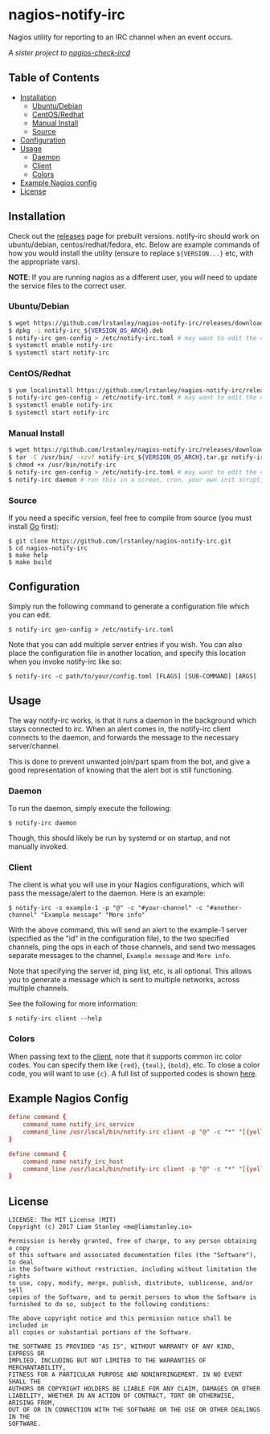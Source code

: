 # nagios-notify-irc

Nagios utility for reporting to an IRC channel when an event occurs.

_A sister project to [nagios-check-ircd](https://github.com/lrstanley/nagios-check-ircd)_

## Table of Contents
- [Installation](#installation)
  - [Ubuntu/Debian](#ubuntudebian)
  - [CentOS/Redhat](#centosredhat)
  - [Manual Install](#manual-install)
  - [Source](#source)
- [Configuration](#configuration)
- [Usage](#usage)
  - [Daemon](#daemon)
  - [Client](#client)
  - [Colors](#colors)
- [Example Nagios config](#example-nagios-config)
- [License](#license)

## Installation

Check out the [releases](https://github.com/lrstanley/nagios-notify-irc/releases)
page for prebuilt versions. notify-irc should work on ubuntu/debian,
centos/redhat/fedora, etc. Below are example commands of how you would install
the utility (ensure to replace `${VERSION...}` etc, with the appropriate vars).

**NOTE**: If you are running nagios as a different user, you _will_ need to
update the service files to the correct user.

### Ubuntu/Debian

```bash
$ wget https://github.com/lrstanley/nagios-notify-irc/releases/download/${VERSION}/notify-irc_${VERSION_OS_ARCH}.deb
$ dpkg -i notify-irc_${VERSION_OS_ARCH}.deb
$ notify-irc gen-config > /etc/notify-irc.toml # may want to edit the config as well
$ systemctl enable notify-irc
$ systemctl start notify-irc
```

### CentOS/Redhat

```bash
$ yum localinstall https://github.com/lrstanley/nagios-notify-irc/releases/download/${VERSION}/notify-irc_${VERSION_OS_ARCH}.rpm
$ notify-irc gen-config > /etc/notify-irc.toml # may want to edit the config as well
$ systemctl enable notify-irc
$ systemctl start notify-irc
```

### Manual Install

```bash
$ wget https://github.com/lrstanley/nagios-notify-irc/releases/download/${VERSION}/notify-irc_${VERSION_OS_ARCH}.tar.gz
$ tar -C /usr/bin/ -xzvf notify-irc_${VERSION_OS_ARCH}.tar.gz notify-irc
$ chmod +x /usr/bin/notify-irc
$ notify-irc gen-config > /etc/notify-irc.toml # may want to edit the config as well
$ notify-irc daemon # run this in a screen, cron, your own init script, etc.
```

### Source

If you need a specific version, feel free to compile from source (you must
install [Go](https://golang.org/doc/install) first):

```
$ git clone https://github.com/lrstanley/nagios-notify-irc.git
$ cd nagios-notify-irc
$ make help
$ make build
```

## Configuration

Simply run the following command to generate a configuration file which you
can edit.

```
$ notify-irc gen-config > /etc/notify-irc.toml
```

Note that you can add multiple server entries if you wish. You can also place
the configuration file in another location, and specify this location when
you invoke notify-irc like so:

```
$ notify-irc -c path/to/your/config.toml [FLAGS] [SUB-COMMAND] [ARGS]
```

## Usage

The way notify-irc works, is that it runs a daemon in the background which
stays connected to irc. When an alert comes in, the notify-irc client connects
to the daemon, and forwards the message to the necessary server/channel.

This is done to prevent unwanted join/part spam from the bot, and give a good
representation of knowing that the alert bot is still functioning.

### Daemon

To run the daemon, simply execute the following:

```
$ notify-irc daemon
```

Though, this should likely be run by systemd or on startup, and not manually
invoked.

### Client

The client is what you will use in your Nagios configurations, which will
pass the message/alert to the daemon. Here is an example:

```
$ notify-irc -s example-1 -p "@" -c "#your-channel" -c "#another-channel" "Example message" "More info"
```

With the above command, this will send an alert to the example-1 server
(specified as the "id" in the configuration file), to the two specified
channels, ping the ops in each of those channels, and send two messages
separate messages to the channel, `Example message` and `More info`.

Note that specifying the server id, ping list, etc, is all optional. This
allows you to generate a message which is sent to multiple networks, across
multiple channels.

See the following for more information:

```
$ notify-irc client --help
```

### Colors

When passing text to the [client](#client), note that it supports common
irc color codes. You can specify them like `{red}`, `{teal}`, `{bold}`, etc.
To close a color code, you will want to use `{c}`. A full list of supported
codes is shown [here](https://github.com/lrstanley/girc/blob/ef73e5521b5bcbc1248229d8600e574f90a9508d/format.go#L18-L39).

## Example Nagios Config

```conf
define command {
	command_name notify_irc_service
	command_line /usr/local/bin/notify-irc client -p "@" -c "*" "[{yellow}{b}ALERT{b}{c}] {yellow}{b}$SERVICEDESC${b}{c} :: {teal}$HOSTNAME${c} ({teal}$HOSTADDRESS${c}) :: {yellow}{b}$SERVICESTATE${b}{c} ({b}$SERVICESTATETYPE${b}) (for {cyan}$SERVICEDURATION${c})" "$SERVICEOUTPUT$"
}

define command {
	command_name notify_irc_host
	command_line /usr/local/bin/notify-irc client -p "@" -c "*" "[{yellow}{b}ALERT{b}{c}] {teal}$HOSTNAME${c} ({teal}$HOSTADDRESS${c}) :: {yellow}{b}$HOSTSTATE${b}{c} ({b}$HOSTSTATETYPE${b}) (for {cyan}$HOSTDURATION${c}) :: [ {green}{b}OK:{b} $TOTALHOSTSERVICESOK${c} | {yellow}{b}WARN:{b} $TOTALHOSTSERVICESWARNING${c} | {b}UNKN:{b} $TOTALHOSTSERVICESUNKNOWN$ | {red}{b}CRIT:{b} $TOTALHOSTSERVICESCRITICAL${c} ]" "$HOSTOUTPUT$"
}
```

## License

```
LICENSE: The MIT License (MIT)
Copyright (c) 2017 Liam Stanley <me@liamstanley.io>

Permission is hereby granted, free of charge, to any person obtaining a copy
of this software and associated documentation files (the "Software"), to deal
in the Software without restriction, including without limitation the rights
to use, copy, modify, merge, publish, distribute, sublicense, and/or sell
copies of the Software, and to permit persons to whom the Software is
furnished to do so, subject to the following conditions:

The above copyright notice and this permission notice shall be included in
all copies or substantial portions of the Software.

THE SOFTWARE IS PROVIDED "AS IS", WITHOUT WARRANTY OF ANY KIND, EXPRESS OR
IMPLIED, INCLUDING BUT NOT LIMITED TO THE WARRANTIES OF MERCHANTABILITY,
FITNESS FOR A PARTICULAR PURPOSE AND NONINFRINGEMENT. IN NO EVENT SHALL THE
AUTHORS OR COPYRIGHT HOLDERS BE LIABLE FOR ANY CLAIM, DAMAGES OR OTHER
LIABILITY, WHETHER IN AN ACTION OF CONTRACT, TORT OR OTHERWISE, ARISING FROM,
OUT OF OR IN CONNECTION WITH THE SOFTWARE OR THE USE OR OTHER DEALINGS IN THE
SOFTWARE.
```
